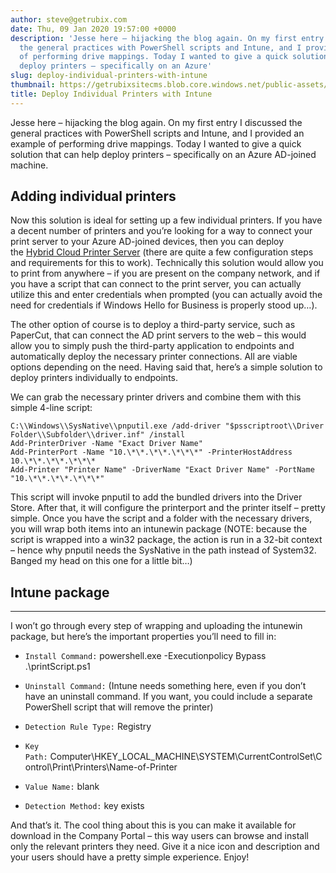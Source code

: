 ```yaml
---
author: steve@getrubix.com
date: Thu, 09 Jan 2020 19:57:00 +0000
description: 'Jesse here – hijacking the blog again. On my first entry I discussed
  the general practices with PowerShell scripts and Intune, and I provided an example
  of performing drive mappings. Today I wanted to give a quick solution that can help
  deploy printers – specifically on an Azure'
slug: deploy-individual-printers-with-intune
thumbnail: https://getrubixsitecms.blob.core.windows.net/public-assets/content/v1/thumbnails/deploy-individual-printers-with-intune-DJgBi_thumbnail.jpg
title: Deploy Individual Printers with Intune
---
```


Jesse here – hijacking the blog again. On my first entry I discussed the general practices with PowerShell scripts and Intune, and I provided an example of performing drive mappings. Today I wanted to give a quick solution that can help deploy printers – specifically on an Azure AD-joined machine.

## Adding individual printers

Now this solution is ideal for setting up a few individual printers. If you have a decent number of printers and you’re looking for a way to connect your print server to your Azure AD-joined devices, then you can deploy the [Hybrid Cloud Printer Server](https://docs.microsoft.com/en-us/windows-server/administration/hybrid-cloud-print/hybrid-cloud-print-deploy) (there are quite a few configuration steps and requirements for this to work). Technically this solution would allow you to print from anywhere – if you are present on the company network, and if you have a script that can connect to the print server, you can actually utilize this and enter credentials when prompted (you can actually avoid the need for credentials if Windows Hello for Business is properly stood up…).

The other option of course is to deploy a third-party service, such as PaperCut, that can connect the AD print servers to the web – this would allow you to simply push the third-party application to endpoints and automatically deploy the necessary printer connections. All are viable options depending on the need. Having said that, here’s a simple solution to deploy printers individually to endpoints.

We can grab the necessary printer drivers and combine them with this simple 4-line script:

``` pwsh
C:\\Windows\\SysNative\\pnputil.exe /add-driver "$psscriptroot\\Driver Folder\\Subfolder\\driver.inf" /install
Add-PrinterDriver -Name "Exact Driver Name"
Add-PrinterPort -Name "10.\*\*.\*\*.\*\*\*" -PrinterHostAddress 10.\*\*.\*\*.\*\*\*
Add-Printer "Printer Name" -DriverName "Exact Driver Name" -PortName "10.\*\*.\*\*.\*\*\*"
```

This script will invoke pnputil to add the bundled drivers into the Driver Store. After that, it will configure the printerport and the printer itself – pretty simple. Once you have the script and a folder with the necessary drivers, you will wrap both items into an intunewin package (NOTE: because the script is wrapped into a win32 package, the action is run in a 32-bit context – hence why pnputil needs the SysNative in the path instead of System32. Banged my head on this one for a little bit…)

## Intune package
---

I won’t go through every step of wrapping and uploading the intunewin package, but here’s the important properties you’ll need to fill in:

- `Install Command:` powershell.exe -Executionpolicy Bypass .\\printScript.ps1

- `Uninstall Command:` (Intune needs something here, even if you don’t have an uninstall command. If you want, you could include a separate PowerShell script that will remove the printer)

- `Detection Rule Type:` Registry

- `Key Path:` Computer\\HKEY\_LOCAL\_MACHINE\\SYSTEM\\CurrentControlSet\\Control\\Print\\Printers\\Name-of-Printer

- `Value Name:` blank

- `Detection Method:` key exists

And that’s it. The cool thing about this is you can make it available for download in the Company Portal – this way users can browse and install only the relevant printers they need. Give it a nice icon and description and your users should have a pretty simple experience. Enjoy!
